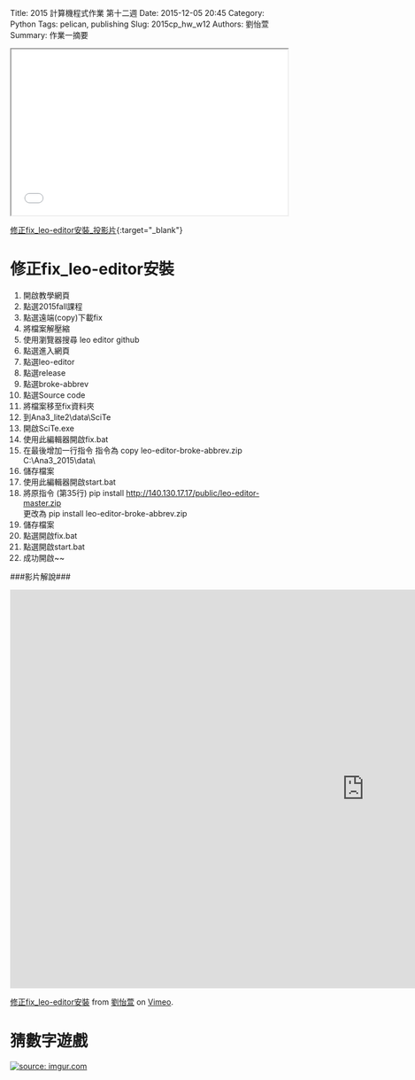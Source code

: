 Title: 2015 計算機程式作業 第十二週
Date: 2015-12-05 20:45
Category: Python
Tags: pelican, publishing
Slug: 2015cp_hw_w12
Authors: 劉怡萱
Summary: 作業一摘要



<iframe src="w12.html" width="500" height="300"></iframe>

[修正fix_leo-editor安裝_投影片](w12.html){:target="_blank"}

修正fix_leo-editor安裝
=================
                    
                            
                            
                            
1. 開啟教學網頁
2. 點選2015fall課程
3. 點選遠端(copy)下載fix
4. 將檔案解壓縮
5. 使用瀏覽器搜尋 leo editor github
6. 點選進入網頁
7. 點選leo-editor
8. 點選release
9. 點選broke-abbrev
10. 點選Source code
11. 將檔案移至fix資料夾
12. 到Ana3_lite2\data\SciTe
13. 開啟SciTe.exe 
14. 使用此編輯器開啟fix.bat
15. 在最後增加一行指令
      指令為  copy leo-editor-broke-abbrev.zip C:\Ana3_2015\data\                            
16. 儲存檔案
17. 使用此編輯器開啟start.bat
18. 將原指令 (第35行) pip install http://140.130.17.17/public/leo-editor-master.zip           
     更改為 pip install leo-editor-broke-abbrev.zip
19. 儲存檔案
20. 點選開啟fix.bat
21. 點選開啟start.bat
22. 成功開啟~~
                            
                            
                            
###影片解說###
                            
                            

<iframe src="https://player.vimeo.com/video/147597320" width="1280" height="720" frameborder="0" webkitallowfullscreen mozallowfullscreen allowfullscreen></iframe> <p><a href="https://vimeo.com/147597320">修正fix_leo-editor安裝</a> from <a href="https://vimeo.com/user45467634">劉怡萱</a> on <a href="https://vimeo.com">Vimeo</a>.</p>
                                
                                
                                
                                
                                
猜數字遊戲
==========

                                        
                                                
<a href="http://imgur.com/MmiIHAS"><img src="http://i.imgur.com/MmiIHAS.jpg?1" title="source: imgur.com" /></a> 
 
 
 
 
 
 